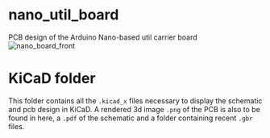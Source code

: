 # nano_util_board
PCB design of the Arduino Nano-based util carrier board
![nano_board_front](https://user-images.githubusercontent.com/94974239/204262496-4b25507f-e211-4a3e-8b3b-be038ae567a3.png)

# KiCaD folder
This folder contains all the `.kicad_x` files necessary to display the schematic and pcb design in KiCaD.
A rendered 3d image `.png` of the PCB is also to be found in here, a `.pdf` of the schematic and a folder containing recent `.gbr` files.

